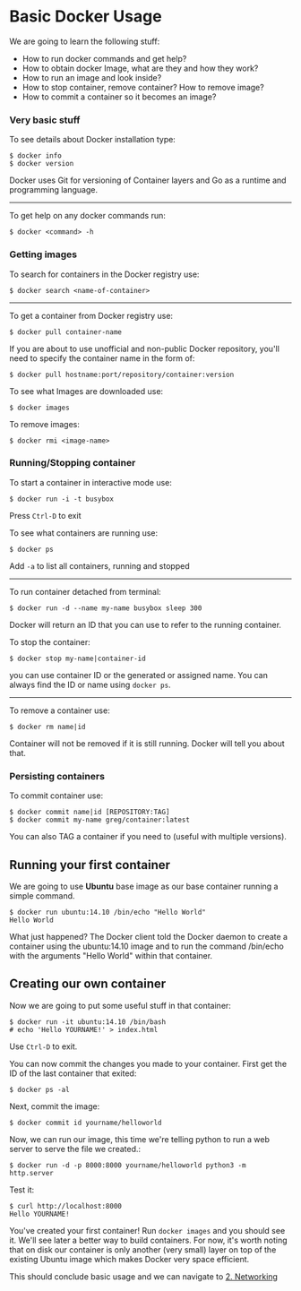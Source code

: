 Basic Docker Usage
===================

We are going to learn the following stuff:

* How to run docker commands and get help?
* How to obtain docker Image, what are they and how they work?
* How to run an image and look inside?
* How to stop container, remove container? How to remove image?
* How to commit a container so it becomes an image?

### Very basic stuff

To see details about Docker installation type:

	$ docker info
	$ docker version


Docker uses Git for versioning of Container layers and Go as a runtime and programming language.

--------

To get help on any docker commands run:

	$ docker <command> -h

### Getting images

To search for containers in the Docker registry use:

	$ docker search <name-of-container>

--------

To get a container from Docker registry use:

	$ docker pull container-name


If you are about to use unofficial and non-public Docker repository, you'll need to specify the container name in the form of:

	$ docker pull hostname:port/repository/container:version


To see what Images are downloaded use:

	$ docker images


To remove images:
	

	$ docker rmi <image-name>


### Running/Stopping container

To start a container in interactive mode use:

	$ docker run -i -t busybox

Press `Ctrl-D` to exit

To see what containers are running use:

	$ docker ps

Add `-a` to list all containers, running and stopped

--------
To run container detached from terminal:

	$ docker run -d --name my-name busybox sleep 300

Docker will return an ID that you can use to refer to the running container. 

To stop the container:

	$ docker stop my-name|container-id

you can use container ID or the generated or assigned name.  You can always find the ID or name using `docker ps`.

--------

To remove a container use:

	$ docker rm name|id

Container will not be removed if it is still running. Docker will tell you about that.

### Persisting containers

To commit container use:

	$ docker commit name|id [REPOSITORY:TAG]
	$ docker commit my-name greg/container:latest

You can also TAG a container if you need to (useful with multiple versions).


## Running your first container

We are going to use **Ubuntu** base image as our base container running a simple command.

```
$ docker run ubuntu:14.10 /bin/echo "Hello World"
Hello World
```

What just happened?  The Docker client told the Docker daemon to create a container using the ubuntu:14.10 image and to run the command /bin/echo with the arguments "Hello World" within that container.

## Creating our own container

Now we are going to put some useful stuff in that container:

	$ docker run -it ubuntu:14.10 /bin/bash
	# echo 'Hello YOURNAME!' > index.html

Use `Ctrl-D` to exit.

You can now commit the changes you made to your container.  First get the ID of the last container that exited:

`$ docker ps -al`

Next, commit the image:

`$ docker commit id yourname/helloworld`

Now, we can run our image, this time we're telling python to run a web server to serve the file we created.:

`$ docker run -d -p 8000:8000 yourname/helloworld python3 -m http.server`

Test it:

```
$ curl http://localhost:8000
Hello YOURNAME!
```

You've created your first container!   Run `docker images` and you should see it.  We'll see later a better way to build containers.  For now, it's worth noting that on disk our container is only another (very small) layer on top of the existing Ubuntu image which makes Docker very space efficient.

This should conclude basic usage and we can navigate to [2. Networking](../2.%20networking/)

